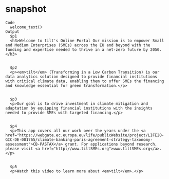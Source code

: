 # snapshot

    Code
      welcome_text()
    Output
      $p1
      <h3>Welcome to tilt's Online Portal Our mission is to empower Small and Medium Enterprises (SMEs) across the EU and beyond with the funding and expertise needed to thrive in a net-zero future by 2050.</h3>
      
      
      $p2
      <p><em>tilt</em> (Transforming in a Low Carbon Transition) is our data analytics solution designed to provide financial institutions with critical climate data, enabling them to offer SMEs the financing and knowledge essential for green transformation.</p>
      
      
      $p3
      <p>Our goal is to drive investment in climate mitigation and adaptation by equipping financial institutions with the insights needed to provide SMEs with targeted financing.</p>
      
      
      $p4
      <p>This app covers all our work over the years under the <a href="https://webgate.ec.europa.eu/life/publicWebsite/project/LIFE20-GIC-DE-001765/climate-banking-paris-agreement-strategy-taxonomy-assessment">CB-PASTAX</a> grant. For applications beyond research, please visit <a href="http://www.tiltSMEs.org">www.tiltSMEs.org</a>.</p>
      
      
      $p5
      <p>Watch this video to learn more about <em>tilt</em>.</p>
      
      

